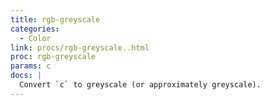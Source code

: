 ```yaml
---
title: rgb-greyscale
categories: 
  - Color
link: procs/rgb-greyscale..html
proc: rgb-greyscale
params: c
docs: |
  Convert `c` to greyscale (or approximately greyscale).
---
```

